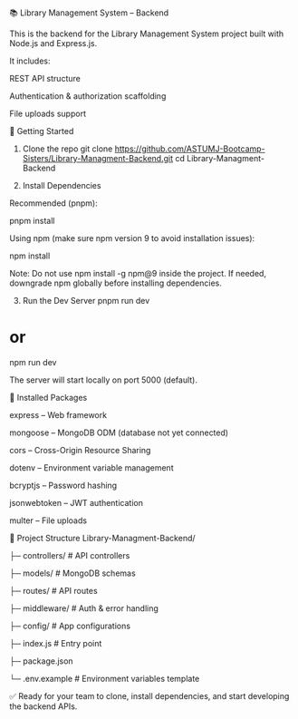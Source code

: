 📚 Library Management System – Backend

This is the backend for the Library Management System project built with Node.js and Express.js.

It includes:

REST API structure

Authentication & authorization scaffolding

File uploads support

🔹 Getting Started
1. Clone the repo
git clone https://github.com/ASTUMJ-Bootcamp-Sisters/Library-Managment-Backend.git
cd Library-Managment-Backend

2. Install Dependencies

Recommended (pnpm):

pnpm install


Using npm (make sure npm version 9 to avoid installation issues):

npm install


Note: Do not use npm install -g npm@9 inside the project. If needed, downgrade npm globally before installing dependencies.

3. Run the Dev Server
pnpm run dev
# or
npm run dev


The server will start locally on port 5000 (default).

🔹 Installed Packages

express – Web framework

mongoose – MongoDB ODM (database not yet connected)

cors – Cross-Origin Resource Sharing

dotenv – Environment variable management

bcryptjs – Password hashing

jsonwebtoken – JWT authentication

multer – File uploads

🔹 Project Structure
Library-Managment-Backend/

├─ controllers/        # API controllers

├─ models/             # MongoDB schemas

├─ routes/             # API routes

├─ middleware/         # Auth & error handling

├─ config/             # App configurations

├─ index.js            # Entry point

├─ package.json

└─ .env.example        # Environment variables template


✅ Ready for your team to clone, install dependencies, and start developing the backend APIs.